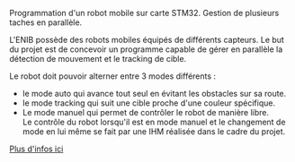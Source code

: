 Programmation d'un robot mobile sur carte STM32. Gestion de plusieurs taches en parallèle.

L'ENIB possède des robots mobiles équipés de différents capteurs. Le but du projet est de concevoir un programme capable de gérer en parallèle la détection de mouvement et le tracking de cible.

Le robot doit pouvoir alterner entre 3 modes différents : 
* le mode auto qui avance tout seul en évitant les obstacles sur sa route.
* le mode tracking qui suit une cible proche d'une couleur spécifique.
* Le mode manuel qui permet de contrôler le robot de manière libre.  
Le contrôle du robot lorsqu'il est en mode manuel et le changement de mode en lui même se fait par une IHM réalisée dans le cadre du projet.

[Plus d'infos ici](https://web.enib.fr/~kerhoas/robot_ros_index.html)